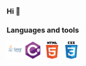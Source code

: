 ### Hi  👋
### Languages and tools
<img src="https://raw.githubusercontent.com/github/explore/80688e429a7d4ef2fca1e82350fe8e3517d3494d/topics/java/java.png" witdh="40" height="40"><img src="https://raw.githubusercontent.com/devicons/devicon/master/icons/csharp/csharp-original.svg" witdh="40" height="40">
<img src="https://raw.githubusercontent.com/devicons/devicon/master/icons/html5/html5-original-wordmark.svg" witdh="40" height="40">
<img src="https://raw.githubusercontent.com/devicons/devicon/master/icons/css3/css3-original-wordmark.svg" witdh="40" height="40">

<!--
**UmutAzak/umutazak** is a ✨ _special_ ✨ repository because its `README.md` (this file) appears on your GitHub profile.

Here are some ideas to get you started:

- 🔭 I’m currently working on ...
- 🌱 I’m currently learning ...
- 👯 I’m looking to collaborate on ...
- 🤔 I’m looking for help with ...
- 💬 Ask me about ...
- 📫 How to reach me: ...
- 😄 Pronouns: ...
- ⚡ Fun fact: ...
-->
